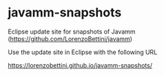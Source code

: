 # javamm-snapshots

Eclipse update site for snapshots of Javamm (https://github.com/LorenzoBettini/javamm)

Use the update site in Eclipse with the following URL

https://lorenzobettini.github.io/javamm-snapshots/
